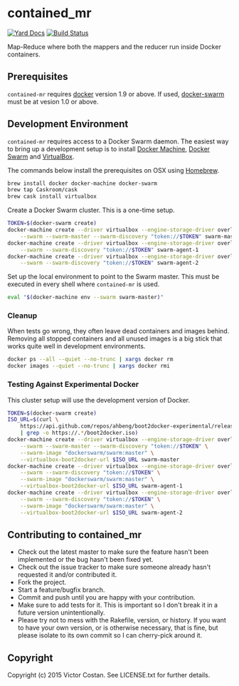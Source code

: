 # contained_mr

[![Yard Docs](http://img.shields.io/badge/yard-docs-blue.svg)](http://rubydoc.info/github/pwnall/contained_mr/master/frames)
[![Build Status](https://travis-ci.org/pwnall/contained_mr.svg?branch=master)](https://travis-ci.org/pwnall/contained_mr)

Map-Reduce where both the mappers and the reducer run inside Docker containers.


## Prerequisites

`contained-mr` requires [docker](https://github.com/docker/docker) version 1.9
or above. If used, [docker-swarm](https://github.com/docker/swarm) must be at
vesion 1.0 or above.


## Development Environment

`contained-mr` requires access to a Docker Swarm daemon. The easiest way to
bring up a development setup is to install
[Docker Machine](https://github.com/docker/machine),
[Docker Swarm](https://github.com/docker/swarm) and
[VirtualBox](https://www.virtualbox.org/).

The commands below install the prerequisites on OSX using
[Homebrew](http://brew.sh/).

```bash
brew install docker docker-machine docker-swarm
brew tap Caskroom/cask
brew cask install virtualbox
```

Create a Docker Swarm cluster. This is a one-time setup.

```bash
TOKEN=$(docker-swarm create)
docker-machine create --driver virtualbox --engine-storage-driver overlay \
    --swarm --swarm-master --swarm-discovery "token://$TOKEN" swarm-master
docker-machine create --driver virtualbox --engine-storage-driver overlay \
    --swarm --swarm-discovery "token://$TOKEN" swarm-agent-1
docker-machine create --driver virtualbox --engine-storage-driver overlay \
    --swarm --swarm-discovery "token://$TOKEN" swarm-agent-2
```

Set up the local environment to point to the Swarm master. This must be
executed in every shell where `contained-mr` is used.

```bash
eval "$(docker-machine env --swarm swarm-master)"
```

### Cleanup

When tests go wrong, they often leave dead containers and images behind.
Removing all stopped containers and all unused images is a big stick that works
quite well in development environments.

```bash
docker ps --all --quiet --no-trunc | xargs docker rm
docker images --quiet --no-trunc | xargs docker rmi
```

### Testing Against Experimental Docker

This cluster setup will use the development version of Docker.

```bash
TOKEN=$(docker-swarm create)
ISO_URL=$(curl \
    https://api.github.com/repos/ahbeng/boot2docker-experimental/releases/latest \
    | grep -o https://.*/boot2docker.iso)
docker-machine create --driver virtualbox --engine-storage-driver overlay \
    --swarm --swarm-master --swarm-discovery "token://$TOKEN" \
    --swarm-image "dockerswarm/swarm:master" \
    --virtualbox-boot2docker-url $ISO_URL swarm-master
docker-machine create --driver virtualbox --engine-storage-driver overlay \
    --swarm --swarm-discovery "token://$TOKEN" \
    --swarm-image "dockerswarm/swarm:master" \
    --virtualbox-boot2docker-url $ISO_URL swarm-agent-1
docker-machine create --driver virtualbox --engine-storage-driver overlay \
    --swarm --swarm-discovery "token://$TOKEN" \
    --swarm-image "dockerswarm/swarm:master" \
    --virtualbox-boot2docker-url $ISO_URL swarm-agent-2
```


## Contributing to contained_mr

* Check out the latest master to make sure the feature hasn't been implemented or the bug hasn't been fixed yet.
* Check out the issue tracker to make sure someone already hasn't requested it and/or contributed it.
* Fork the project.
* Start a feature/bugfix branch.
* Commit and push until you are happy with your contribution.
* Make sure to add tests for it. This is important so I don't break it in a future version unintentionally.
* Please try not to mess with the Rakefile, version, or history. If you want to have your own version, or is otherwise necessary, that is fine, but please isolate to its own commit so I can cherry-pick around it.

## Copyright

Copyright (c) 2015 Victor Costan. See LICENSE.txt for further details.
